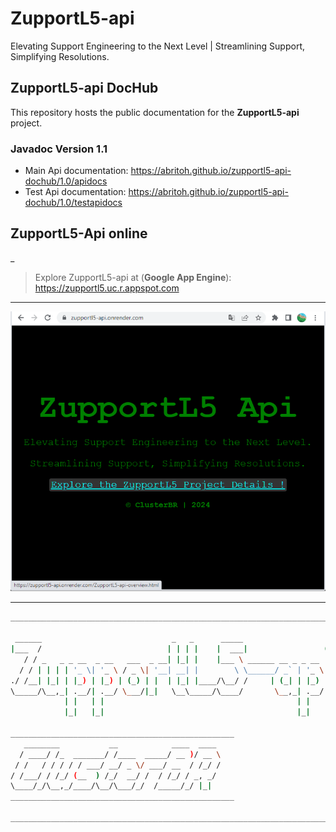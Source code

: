 # ZupportL5-api

Elevating Support Engineering to the Next Level | Streamlining Support, Simplifying Resolutions.

## ZupportL5-api DocHub

This repository hosts the public documentation for the **ZupportL5-api** project.

### Javadoc Version 1.1

<ul>
<li>Main Api documentation: 
<a target="_blank" href="https://abritoh.github.io/zupportl5-api-dochub/1.0/apidocs">https://abritoh.github.io/zupportl5-api-dochub/1.0/apidocs</a>
</li>
<li>Test Api documentation: 
<a target="_blank" href="https://abritoh.github.io/zupportl5-api-dochub/1.0/testapidocs">https://abritoh.github.io/zupportl5-api-dochub/1.0/testapidocs</a>
</li>
</ul>


## ZupportL5-Api online
_

> Explore ZupportL5-api at (**Google App Engine**): https://zupportl5.uc.r.appspot.com



___


[![ZupportL5-Api](./images/zupportL5-api-live-2024-1212.png "ZupportL5-Api")](https://zupportl5.uc.r.appspot.com)

___




```bash
___________________________________________________________________________

 ______                             _   _      _____                   _ 
|___  /                            | | | |    |  ___|                 (_)
   / / _   _ _ __  _ __   ___  _ __| |_| |    |___ \ ______ __ _ _ __  _ 
  / / | | | | '_ \| '_ \ / _ \| '__| __| |        \ \______/ _` | '_ \| |
./ /__| |_| | |_) | |_) | (_) | |  | |_| |____/\__/ /     | (_| | |_) | |
\_____/\__,_| .__/| .__/ \___/|_|   \__\_____/\____/       \__,_| .__/|_|
            | |   | |                                           | |      
            |_|   |_|                                           |_|      

__________________________________________________
   ________           __            ____  ____ 
  / ____/ /_  _______/ /____  _____/ __ )/ __ \
 / /   / / / / / ___/ __/ _ \/ ___/ __  / /_/ /
/ /___/ / /_/ (__  ) /_/  __/ /  / /_/ / _, _/ 
\____/_/\__,_/____/\__/\___/_/  /_____/_/ |_|  
__________________________________________________

___________________________________________________________________________

```


